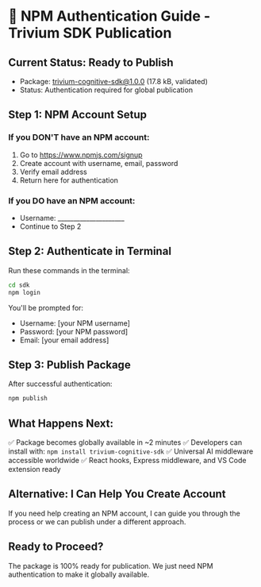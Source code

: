 # 🔐 NPM Authentication Guide - Trivium SDK Publication

## Current Status: Ready to Publish
- Package: trivium-cognitive-sdk@1.0.0 (17.8 kB, validated)
- Status: Authentication required for global publication

## Step 1: NPM Account Setup

### If you DON'T have an NPM account:
1. Go to https://www.npmjs.com/signup
2. Create account with username, email, password
3. Verify email address
4. Return here for authentication

### If you DO have an NPM account:
- Username: _____________________
- Continue to Step 2

## Step 2: Authenticate in Terminal

Run these commands in the terminal:

```bash
cd sdk
npm login
```

You'll be prompted for:
- Username: [your NPM username]
- Password: [your NPM password]  
- Email: [your email address]

## Step 3: Publish Package

After successful authentication:
```bash
npm publish
```

## What Happens Next:
✅ Package becomes globally available in ~2 minutes
✅ Developers can install with: `npm install trivium-cognitive-sdk`
✅ Universal AI middleware accessible worldwide
✅ React hooks, Express middleware, and VS Code extension ready

## Alternative: I Can Help You Create Account

If you need help creating an NPM account, I can guide you through the process or we can publish under a different approach.

## Ready to Proceed?
The package is 100% ready for publication. We just need NPM authentication to make it globally available.